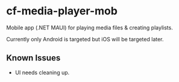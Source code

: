 # cf-media-player-mob

Mobile app (.NET MAUI) for playing media files & creating playlists.

Currently only Android is targeted but iOS will be targeted later.

Known Issues
------------
- UI needs cleaning up.